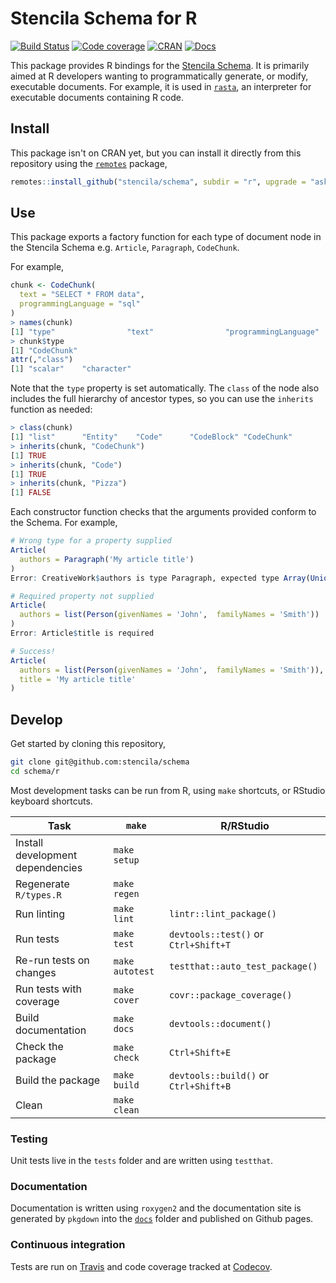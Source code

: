 # Stencila Schema for R

[![Build Status](https://travis-ci.org/stencila/schema.svg?branch=master)](https://travis-ci.org/stencila/schema)
[![Code coverage](https://badger.nokome.now.sh/codecov-folder/stencila/schema/R)](https://codecov.io/gh/stencila/schema/tree/master/R)
[![CRAN](https://www.r-pkg.org/badges/version-last-release/schema)](https://cran.r-project.org/web/packages/stencilaschema/)
[![Docs](https://img.shields.io/badge/docs-latest-blue.svg)](https://stencila.github.io/schema/r/docs)


This package provides R bindings for the [Stencila Schema](https://schema.stenci.la). It is primarily aimed at R developers wanting to programmatically generate, or modify, executable documents. For example, it is used in [`rasta`](https://github.com/stencila/rasta), an interpreter for executable documents containing R code.

## Install

This package isn't on CRAN yet, but you can install it directly from this repository using the [`remotes`](https://github.com/r-lib/remotes) package,

```r
remotes::install_github("stencila/schema", subdir = "r", upgrade = "ask")
```

## Use

This package exports a factory function for each type of document node in the Stencila Schema e.g. `Article`, `Paragraph`, `CodeChunk`.

For example,

```r
chunk <- CodeChunk(
  text = "SELECT * FROM data",
  programmingLanguage = "sql"
)
> names(chunk)
[1] "type"                "text"                "programmingLanguage"
> chunk$type
[1] "CodeChunk"
attr(,"class")
[1] "scalar"    "character"
```

Note that the `type` property is set automatically. The `class` of the node also includes the full hierarchy of ancestor types, so you can use the `inherits` function as needed:

```r
> class(chunk)
[1] "list"      "Entity"    "Code"      "CodeBlock" "CodeChunk"
> inherits(chunk, "CodeChunk")
[1] TRUE
> inherits(chunk, "Code")
[1] TRUE
> inherits(chunk, "Pizza")
[1] FALSE
```

Each constructor function checks that the arguments provided conform to the Schema. For example,

```r
# Wrong type for a property supplied
Article(
  authors = Paragraph('My article title')
)
Error: CreativeWork$authors is type Paragraph, expected type Array(Union(Person, Organization))

# Required property not supplied
Article(
  authors = list(Person(givenNames = 'John',  familyNames = 'Smith'))
)
Error: Article$title is required

# Success!
Article(
  authors = list(Person(givenNames = 'John',  familyNames = 'Smith')),
  title = 'My article title'
)
```

## Develop

Get started by cloning this repository,

```bash
git clone git@github.com:stencila/schema
cd schema/r
```

Most development tasks can be run from R, using `make` shortcuts, or RStudio keyboard shortcuts.

| Task                             | `make`          | R/RStudio                             |
| -------------------------------- | --------------- | ------------------------------------- |
| Install development dependencies | `make setup`    |
| Regenerate `R/types.R`           | `make regen`    |
| Run linting                      | `make lint`     | `lintr::lint_package()`               |
| Run tests                        | `make test`     | `devtools::test()` or `Ctrl+Shift+T`  |
| Re-run tests on changes          | `make autotest` | `testthat::auto_test_package()`       |
| Run tests with coverage          | `make cover`    | `covr::package_coverage()`            |
| Build documentation              | `make docs`     | `devtools::document()`                |
| Check the package                | `make check`    | `Ctrl+Shift+E`                        |
| Build the package                | `make build`    | `devtools::build()` or `Ctrl+Shift+B` |
| Clean                            | `make clean`    |

### Testing

Unit tests live in the `tests` folder and are written using `testthat`.

### Documentation

Documentation is written using `roxygen2` and the documentation site is generated by `pkgdown` into the [`docs`](docs) folder and published on Github pages.

### Continuous integration

Tests are run on [Travis](https://travis-ci.org/stencila/schema) and code coverage tracked at [Codecov](https://codecov.io/gh/stencila/schema).

